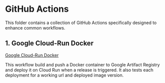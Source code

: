 # GitHub Actions

This folder contains a collection of GitHub Actions specifically designed to enhance common workflows.

## 1. Google Cloud-Run Docker
[Google Cloud-Run Docker](/github-actions/google%20cloudrun%20docker/google-cloudrun-docker.yml)

 This workflow build and push a Docker container to Google Artifact Registry and deploy it on Cloud Run when a release is triggered. It also tests each deployment for a working url and deployed image version.
